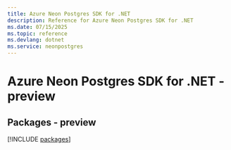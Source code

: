 ```yaml
---
title: Azure Neon Postgres SDK for .NET
description: Reference for Azure Neon Postgres SDK for .NET
ms.date: 07/15/2025
ms.topic: reference
ms.devlang: dotnet
ms.service: neonpostgres
---
```

# Azure Neon Postgres SDK for .NET - preview
## Packages - preview
[!INCLUDE [packages](neon-postgres-index.md)]